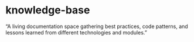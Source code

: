 # knowledge-base
“A living documentation space gathering best practices, code patterns, and lessons learned from different technologies and modules.”

